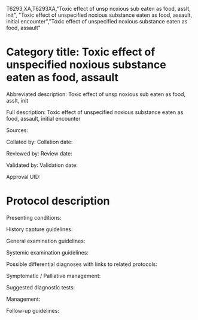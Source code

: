 T6293,XA,T6293XA,"Toxic effect of unsp noxious sub eaten as food, asslt, init", "Toxic effect of unspecified noxious substance eaten as food, assault, initial encounter","Toxic effect of unspecified noxious substance eaten as food, assault"
# Category title: Toxic effect of unspecified noxious substance eaten as food, assault

Abbreviated description: Toxic effect of unsp noxious sub eaten as food, asslt, init

Full description: Toxic effect of unspecified noxious substance eaten as food, assault, initial encounter

Sources:

Collated by:
Collation date:

Reviewed by:
Review date:

Validated by:
Validation date:

Approval UID:

# Protocol description

Presenting conditions:

History capture guidelines:

General examination guidelines:

Systemic examination guidelines:

Possible differential diagnoses with links to related protocols:

Symptomatic / Palliative management:

Suggested diagnostic tests:

Management:

Follow-up guidelines:
